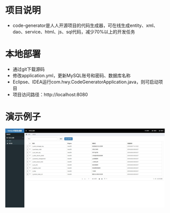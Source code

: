 # 项目说明
* code-generator是人人开源项目的代码生成器，可在线生成entity、xml、dao、service、html、js、sql代码，减少70%以上的开发任务

# 本地部署
* 通过git下载源码
* 修改application.yml，更新MySQL账号和密码、数据库名称
* Eclipse、IDEA运行com.hwy.CodeGeneratorApplication.java，则可启动项目
* 项目访问路径：http://localhost:8080

# 演示例子
![avatar](show.jpg)
